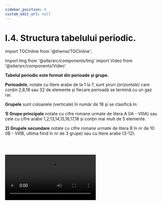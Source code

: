 ```yaml
---
sidebar_position: 4
custom_edit_url: null
---
```


# I.4. Structura tabelului periodic.

import TOCInline from '@theme/TOCInline';

<TOCInline toc={toc} />



import Img from '@site/src/components/Img'
import Video from '@site/src/components/Video'


<div class="alert alert--primary" role="alert">

**Tabelul periodic este format din perioade și grupe.**

**Perioadele**, notate cu litere arabe de la 1 la 7, sunt _șiruri (orizontale)_ care conțin 2,8,18 sau 32 de elemente și fiecare perioadă se termină cu un gaz rar.

**Grupele** sunt coloanele (verticale) în număr de 18 și se clasifică în:

**1) Grupe principale** notate cu cifre romane urmate de litera A (IA - VIIIA) sau cele cu cifre arabe 1,2,13,14,15,16,17,18 și conțin mai mult de 5 elemente.

**2) Grupele secundare** notate cu cifre romane urmate de litera B în nr de 10 (IB - VIIIB, ultima fiind în nr de 3 grupe) sau cu litere arabe (3-12).


</div>




<br></br>



<Video src="https://www.youtube.com/embed/eg4LNOPWZkE" />




